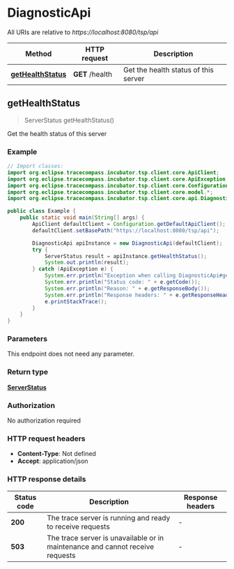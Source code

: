 # DiagnosticApi

All URIs are relative to *https://localhost:8080/tsp/api*

| Method | HTTP request | Description |
|------------- | ------------- | -------------|
| [**getHealthStatus**](DiagnosticApi.md#getHealthStatus) | **GET** /health | Get the health status of this server |



## getHealthStatus

> ServerStatus getHealthStatus()

Get the health status of this server

### Example

```java
// Import classes:
import org.eclipse.tracecompass.incubator.tsp.client.core.ApiClient;
import org.eclipse.tracecompass.incubator.tsp.client.core.ApiException;
import org.eclipse.tracecompass.incubator.tsp.client.core.Configuration;
import org.eclipse.tracecompass.incubator.tsp.client.core.model.*;
import org.eclipse.tracecompass.incubator.tsp.client.core.api.DiagnosticApi;

public class Example {
    public static void main(String[] args) {
        ApiClient defaultClient = Configuration.getDefaultApiClient();
        defaultClient.setBasePath("https://localhost:8080/tsp/api");

        DiagnosticApi apiInstance = new DiagnosticApi(defaultClient);
        try {
            ServerStatus result = apiInstance.getHealthStatus();
            System.out.println(result);
        } catch (ApiException e) {
            System.err.println("Exception when calling DiagnosticApi#getHealthStatus");
            System.err.println("Status code: " + e.getCode());
            System.err.println("Reason: " + e.getResponseBody());
            System.err.println("Response headers: " + e.getResponseHeaders());
            e.printStackTrace();
        }
    }
}
```

### Parameters

This endpoint does not need any parameter.

### Return type

[**ServerStatus**](ServerStatus.md)

### Authorization

No authorization required

### HTTP request headers

- **Content-Type**: Not defined
- **Accept**: application/json

### HTTP response details
| Status code | Description | Response headers |
|-------------|-------------|------------------|
| **200** | The trace server is running and ready to receive requests |  -  |
| **503** | The trace server is unavailable or in maintenance and cannot receive requests |  -  |


